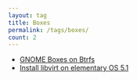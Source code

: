```yaml
---
layout: tag
title: Boxes
permalink: /tags/boxes/
count: 2
---
```


- [GNOME Boxes on Btrfs](https://www.jwillikers.com/gnome-boxes-on-btrfs)
- [Install libvirt on elementary OS 5.1](https://www.jwillikers.com/install-libvirt-on-elementary-os-5-1)
